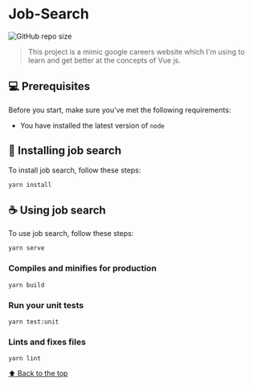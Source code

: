 # Job-Search

<!---Esses são exemplos. Veja https://shields.io para outras pessoas ou para personalizar este conjunto de escudos. Você pode querer incluir dependências, status do projeto e informações de licença aqui--->

![GitHub repo size](https://img.shields.io/github/languages/code-size/sinothic/job-search)

<!-- <img src="exemplo-image.png" alt="exemplo imagem"> -->

> This project is a mimic google careers website which I'm using to learn and get better at the concepts of Vue js.

## 💻 Prerequisites

Before you start, make sure you've met the following requirements:

- You have installed the latest version of `node`

## 🚀 Installing job search

To install job search, follow these steps:

```
yarn install
```

## ☕ Using job search

To use job search, follow these steps:

```
yarn serve
```

### Compiles and minifies for production

```
yarn build
```

### Run your unit tests

```
yarn test:unit
```

### Lints and fixes files

```
yarn lint
```

[⬆ Back to the top](#Job-Search)<br>
